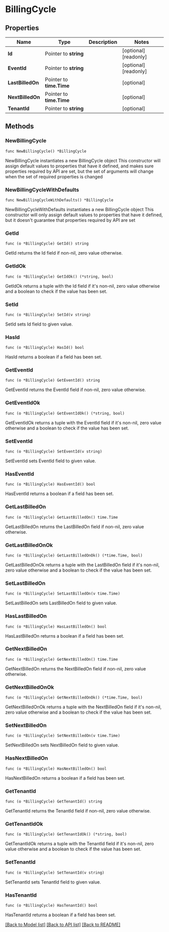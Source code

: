 # BillingCycle

## Properties

Name | Type | Description | Notes
------------ | ------------- | ------------- | -------------
**Id** | Pointer to **string** |  | [optional] [readonly] 
**EventId** | Pointer to **string** |  | [optional] [readonly] 
**LastBilledOn** | Pointer to **time.Time** |  | [optional] 
**NextBilledOn** | Pointer to **time.Time** |  | [optional] 
**TenantId** | Pointer to **string** |  | [optional] 

## Methods

### NewBillingCycle

`func NewBillingCycle() *BillingCycle`

NewBillingCycle instantiates a new BillingCycle object
This constructor will assign default values to properties that have it defined,
and makes sure properties required by API are set, but the set of arguments
will change when the set of required properties is changed

### NewBillingCycleWithDefaults

`func NewBillingCycleWithDefaults() *BillingCycle`

NewBillingCycleWithDefaults instantiates a new BillingCycle object
This constructor will only assign default values to properties that have it defined,
but it doesn't guarantee that properties required by API are set

### GetId

`func (o *BillingCycle) GetId() string`

GetId returns the Id field if non-nil, zero value otherwise.

### GetIdOk

`func (o *BillingCycle) GetIdOk() (*string, bool)`

GetIdOk returns a tuple with the Id field if it's non-nil, zero value otherwise
and a boolean to check if the value has been set.

### SetId

`func (o *BillingCycle) SetId(v string)`

SetId sets Id field to given value.

### HasId

`func (o *BillingCycle) HasId() bool`

HasId returns a boolean if a field has been set.

### GetEventId

`func (o *BillingCycle) GetEventId() string`

GetEventId returns the EventId field if non-nil, zero value otherwise.

### GetEventIdOk

`func (o *BillingCycle) GetEventIdOk() (*string, bool)`

GetEventIdOk returns a tuple with the EventId field if it's non-nil, zero value otherwise
and a boolean to check if the value has been set.

### SetEventId

`func (o *BillingCycle) SetEventId(v string)`

SetEventId sets EventId field to given value.

### HasEventId

`func (o *BillingCycle) HasEventId() bool`

HasEventId returns a boolean if a field has been set.

### GetLastBilledOn

`func (o *BillingCycle) GetLastBilledOn() time.Time`

GetLastBilledOn returns the LastBilledOn field if non-nil, zero value otherwise.

### GetLastBilledOnOk

`func (o *BillingCycle) GetLastBilledOnOk() (*time.Time, bool)`

GetLastBilledOnOk returns a tuple with the LastBilledOn field if it's non-nil, zero value otherwise
and a boolean to check if the value has been set.

### SetLastBilledOn

`func (o *BillingCycle) SetLastBilledOn(v time.Time)`

SetLastBilledOn sets LastBilledOn field to given value.

### HasLastBilledOn

`func (o *BillingCycle) HasLastBilledOn() bool`

HasLastBilledOn returns a boolean if a field has been set.

### GetNextBilledOn

`func (o *BillingCycle) GetNextBilledOn() time.Time`

GetNextBilledOn returns the NextBilledOn field if non-nil, zero value otherwise.

### GetNextBilledOnOk

`func (o *BillingCycle) GetNextBilledOnOk() (*time.Time, bool)`

GetNextBilledOnOk returns a tuple with the NextBilledOn field if it's non-nil, zero value otherwise
and a boolean to check if the value has been set.

### SetNextBilledOn

`func (o *BillingCycle) SetNextBilledOn(v time.Time)`

SetNextBilledOn sets NextBilledOn field to given value.

### HasNextBilledOn

`func (o *BillingCycle) HasNextBilledOn() bool`

HasNextBilledOn returns a boolean if a field has been set.

### GetTenantId

`func (o *BillingCycle) GetTenantId() string`

GetTenantId returns the TenantId field if non-nil, zero value otherwise.

### GetTenantIdOk

`func (o *BillingCycle) GetTenantIdOk() (*string, bool)`

GetTenantIdOk returns a tuple with the TenantId field if it's non-nil, zero value otherwise
and a boolean to check if the value has been set.

### SetTenantId

`func (o *BillingCycle) SetTenantId(v string)`

SetTenantId sets TenantId field to given value.

### HasTenantId

`func (o *BillingCycle) HasTenantId() bool`

HasTenantId returns a boolean if a field has been set.


[[Back to Model list]](../README.md#documentation-for-models) [[Back to API list]](../README.md#documentation-for-api-endpoints) [[Back to README]](../README.md)


